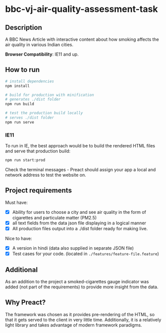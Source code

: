 # bbc-vj-air-quality-assessment-task
## Description
A BBC News Article with interactive content about how smoking affects the air quality in various Indian cities.

**Browser Compatibility**: IE11 and up.

## How to run
``` bash
# install dependencies
npm install

# build for production with minification
# generates ./dist folder
npm run build

# test the production build locally
# serves ./dist folder
npm run serve
```

### IE11
To run in IE, the best approach would be to build the rendered HTML files and serve that production build: 
``` bash
npm run start:prod
```
Check the terminal messages - Preact should assign your app a local and network address to test the website on.

## Project requirements
Must have:
- [x] Ability for users to choose a city and see air quality in the form of cigarettes and particulate matter (PM2.5)
- [x] all text fields from the data json file displaying in a logical manner
- [x] All production files output into a ./dist folder ready for making live.

Nice to have:
- [x] A version in hindi (data also supplied in separate JSON file)
- [x] Test cases for your code. (located in ``./features/feature-file.feature``)

## Additional
As an addition to the project a smoked-cigarettes gauge indicator was added (not part of the requirements) to provide more insight from the data.

## Why Preact?
The framework was chosen as it provides pre-rendering of the HTML, so that it gets served to the client in very little time. Additionally, it is a relatively light library and takes advantage of modern framework paradigms.

